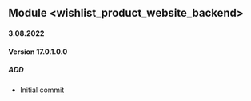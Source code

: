 ## Module <wishlist_product_website_backend>

#### 3.08.2022
#### Version 17.0.1.0.0
##### ADD
- Initial commit

